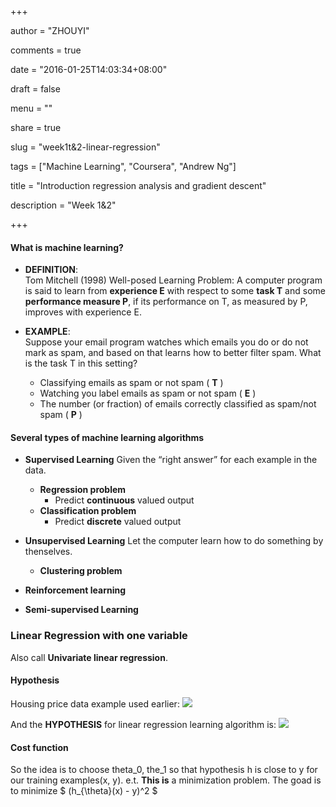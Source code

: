 +++

author = "ZHOUYI"

comments = true

date = "2016-01-25T14:03:34+08:00"

draft = false

menu = ""

share = true

slug = "week1t&2-linear-regression"

tags = ["Machine Learning", "Coursera", "Andrew Ng"]

title = "Introduction regression analysis and gradient descent"

description = "Week 1&2"

+++

#### What is machine learning?
* **DEFINITION**:   
  Tom Mitchell (1998) Well-posed Learning Problem: A computer program is said to learn from **experience E** with respect to some **task T** and some **performance measure P**, if its performance on T, as measured by P, improves with experience E.

* **EXAMPLE**:    
  Suppose your email program watches which emails you do or do not mark as spam, and based on that learns how to better filter spam. What is the task T in this setting?
  
  * Classifying emails as spam or not spam ( **T** )
  * Watching you label emails as spam or not spam ( **E** )
  * The number (or fraction) of emails correctly classified as spam/not spam ( **P** )

#### Several types of machine learning algorithms
* **Supervised Learning**
  Given the “right answer” for each example in the data.
  * **Regression problem**
    * Predict **continuous** valued output
  * **Classification problem**
    * Predict **discrete** valued output
  
* **Unsupervised Learning**
  Let the computer learn how to do something by thenselves.
  * **Clustering problem**
* **Reinforcement learning**
* **Semi-supervised Learning**

### Linear Regression with one variable
Also call **Univariate linear regression**. 

#### Hypothesis
Housing price data example used earlier:
![](https://github.com/shirleyChou/my-blog/blob/master/static/content/post/images/andrew-ng-ml/week1-2/house-prices.JPG?raw=true)

And the **HYPOTHESIS** for linear regression learning algorithm is:
![](https://github.com/shirleyChou/my-blog/blob/master/static/content/post/images/andrew-ng-ml/week1-2/hypothesis.JPG?raw=true)

#### Cost function  
So the idea is to choose theta_0, the_1 so that hypothesis h is close to y for our training examples(x, y). e.t. **This is** a minimization problem. The goad is to minimize $ (h_{\theta}(x) - y)^2 $

